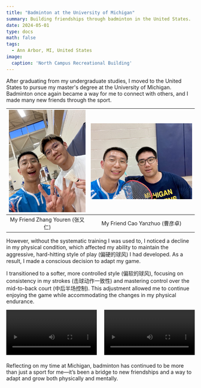 ```yaml
---
title: "Badminton at the University of Michigan"
summary: Building friendships through badminton in the United States.
date: 2024-05-01
type: docs
math: false
tags:
  - Ann Arbor, MI, United States
image:
  caption: 'North Campus Recreational Building'
---
```


After graduating from my undergraduate studies, I moved to the United States to pursue my master's degree at the University of Michigan. Badminton once again became a way for me to connect with others, and I made many new friends through the sport. 

| ![Friend1](images/bmt5-1.jpg) | ![Friend2](images/bmt5-2.jpg) |
|:-----------------------------:|:----------------------------:|
| My Friend Zhang Youren (张又仁) | My Friend Cao Yanzhuo (曹彦卓) |

However, without the systematic training I was used to, I noticed a decline in my physical condition, which affected my ability to maintain the aggressive, hard-hitting style of play (偏硬的球风) I had developed. As a result, I made a conscious decision to adapt my game. 

I transitioned to a softer, more controlled style (偏软的球风), focusing on consistency in my strokes (击球动作一致性) and mastering control over the mid-to-back court (中后半场控制). This adjustment allowed me to continue enjoying the game while accommodating the changes in my physical endurance.

<div style="display: flex; justify-content: space-between; margin-bottom: 20px;">
  <video controls style="width: 48%;">
    <source src="images/bmt5-v1.mp4" type="video/mp4">
    Your browser does not support the video tag.
  </video>
  <video controls style="width: 48%;">
    <source src="images/bmt5-v2.mp4" type="video/mp4">
    Your browser does not support the video tag.
  </video>
</div>

Reflecting on my time at Michigan, badminton has continued to be more than just a sport for me—it’s been a bridge to new friendships and a way to adapt and grow both physically and mentally.
